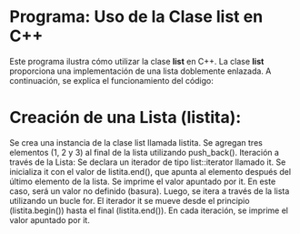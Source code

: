 # Programa: Uso de la Clase list en C++
Este programa ilustra cómo utilizar la clase **list** en C++. La clase **list** proporciona una implementación de una lista doblemente enlazada. 
A continuación, se explica el funcionamiento del código:

# Creación de una Lista (listita):
Se crea una instancia de la clase list llamada listita.
Se agregan tres elementos (1, 2 y 3) al final de la lista utilizando push_back().
Iteración a través de la Lista:
Se declara un iterador de tipo list<int>::iterator llamado it.
Se inicializa it con el valor de listita.end(), que apunta al elemento después del último elemento de la lista.
Se imprime el valor apuntado por it. En este caso, será un valor no definido (basura).
Luego, se itera a través de la lista utilizando un bucle for. El iterador it se mueve desde el principio (listita.begin()) hasta el final (listita.end()).
En cada iteración, se imprime el valor apuntado por it.

